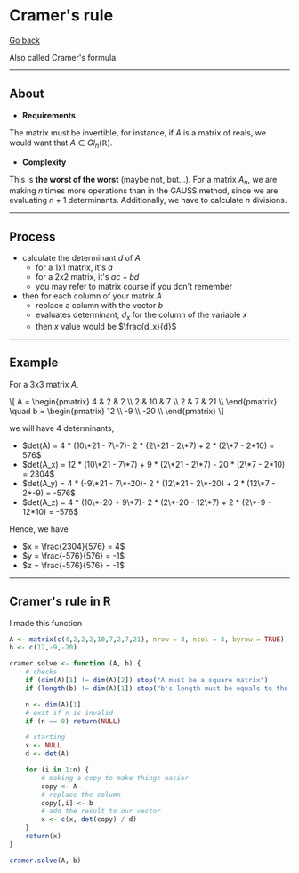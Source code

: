 # Cramer's rule

[Go back](../index.md)

Also called Cramer's formula.

<hr class="sl">

## About

* **Requirements**

The matrix must be invertible, for instance, if $A$ is a matrix of reals, we would want that $A \in Gl_n(\mathbb{R})$.

* **Complexity**

This is **the worst of the worst** (maybe not, but...). For a matrix $A_n$, we are making $n$ times more operations than in the GAUSS method, since we are evaluating $n+1$ determinants. Additionally, we have to calculate $n$ divisions.

<hr class="sr">

## Process

* calculate the determinant $d$ of $A$
  * for a 1x1 matrix, it's $a$
  * for a 2x2 matrix, it's $ac-bd$
  * you may refer to matrix course if you don't remember
* then for each column of your matrix $A$
  * replace a column with the vector $b$
  * evaluates determinant, $d_x$ for the column of the variable $x$
  * then $x$ value would be $\frac{d_x}{d}$

<hr class="sl">

## Example

For a 3x3 matrix $A$,

<div>
\[
A = \begin{pmatrix}
4 & 2 & 2 \\
2 & 10 & 7 \\
2 & 7 & 21 \\
\end{pmatrix}
\quad
b = \begin{pmatrix}
12 \\
-9 \\
-20 \\
\end{pmatrix}
\]
</div>

we will have $4$ determinants,

* $det(A) = 4 * (10\*21 - 7\*7)- 2 * (2\*21 - 2\*7) + 2 * (2\*7 - 2*10) = 576$
* $det(A_x) = 12 * (10\*21 - 7\*7) + 9 * (2\*21 - 2\*7) - 20 * (2\*7 - 2*10) = 2304$
* $det(A_y) = 4 * (-9\*21 - 7\*-20)- 2 * (12\*21 - 2\*-20) + 2 * (12\*7 - 2*-9) = -576$
* $det(A_z) = 4 * (10\*-20 + 9\*7)- 2 * (2\*-20 - 12\*7) + 2 * (2\*-9 - 12*10) = -576$

Hence, we have

* $x = \frac{2304}{576} = 4$
* $y = \frac{-576}{576} = -1$
* $z = \frac{-576}{576} = -1$

<hr class="sr">

## Cramer's rule in R

I made this function

```r
A <- matrix(c(4,2,2,2,10,7,2,7,21), nrow = 3, ncol = 3, byrow = TRUE)
b <- c(12,-9,-20)

cramer.solve <- function (A, b) {
	# checks
	if (dim(A)[1] != dim(A)[2]) stop("A must be a square matrix")
	if (length(b) != dim(A)[1]) stop("b's length must be equals to the A's length")

	n <- dim(A)[1]
	# exit if n is invalid
	if (n == 0) return(NULL)

	# starting
	x <- NULL
	d <- det(A)

	for (i in 1:n) {
		# making a copy to make things easier
		copy <- A
		# replace the column
		copy[,i] <- b
		# add the result to our vector
		x <- c(x, det(copy) / d)
	}
	return(x)
}

cramer.solve(A, b)
```